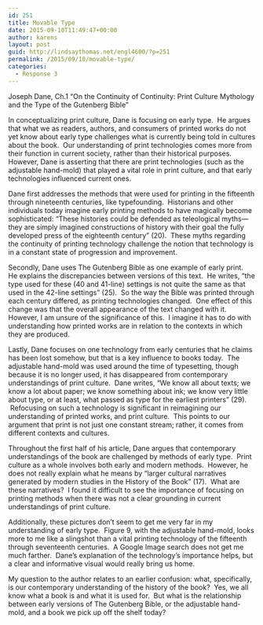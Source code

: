 ```yaml
---
id: 251
title: Movable Type
date: 2015-09-10T11:49:47+00:00
author: karens
layout: post
guid: http://lindsaythomas.net/engl4600/?p=251
permalink: /2015/09/10/movable-type/
categories:
  - Response 3
---
```

Joseph Dane, Ch.1 “On the Continuity of Continuity: Print Culture Mythology and the Type of the Gutenberg Bible”

In conceptualizing print culture, Dane is focusing on early type.  He argues that what we as readers, authors, and consumers of printed works do not yet know about early type challenges what is currently being told in cultures about the book.  Our understanding of print technologies comes more from their function in current society, rather than their historical purposes.  However, Dane is asserting that there are print technologies (such as the adjustable hand-mold) that played a vital role in print culture, and that early technologies influenced current ones.

Dane first addresses the methods that were used for printing in the fifteenth through nineteenth centuries, like typefounding.  Historians and other individuals today imagine early printing methods to have magically become sophisticated: “These histories could be defended as teleological myths—they are simply imagined constructions of history with their goal the fully developed press of the eighteenth century” (20).  These myths regarding the continuity of printing technology challenge the notion that technology is in a constant state of progression and improvement.

Secondly, Dane uses The Gutenberg Bible as one example of early print.  He explains the discrepancies between versions of this text.  He writes, “the type used for these (40 and 41-line) settings is not quite the same as that used in the 42-line settings” (25).  So the way the Bible was printed through each century differed, as printing technologies changed.  One effect of this change was that the overall appearance of the text changed with it.  However, I am unsure of the significance of this.  I imagine it has to do with understanding how printed works are in relation to the contexts in which they are produced.

Lastly, Dane focuses on one technology from early centuries that he claims has been lost somehow, but that is a key influence to books today.  The adjustable hand-mold was used around the time of typesetting, though because it is no longer used, it has disappeared from contemporary understandings of print culture.  Dane writes, “We know all about texts; we know a lot about paper; we know something about ink; we know very little about type, or at least, what passed as type for the earliest printers” (29).  Refocusing on such a technology is significant in reimagining our understanding of printed works, and print culture.  This points to our argument that print is not just one constant stream; rather, it comes from different contexts and cultures.

Throughout the first half of his article, Dane argues that contemporary understandings of the book are challenged by methods of early type.  Print culture as a whole involves both early and modern methods.  However, he does not really explain what he means by “larger cultural narratives generated by modern studies in the History of the Book” (17).  What are these narratives?  I found it difficult to see the importance of focusing on printing methods when there was not a clear grounding in current understandings of print culture.

Additionally, these pictures don’t seem to get me very far in my understanding of early type.  Figure 9, with the adjustable hand-mold, looks more to me like a slingshot than a vital printing technology of the fifteenth through seventeenth centuries.  A Google Image search does not get me much farther.  Dane’s explanation of the technology’s importance helps, but a clear and informative visual would really bring us home.

My question to the author relates to an earlier confusion: what, specifically, is our contemporary understanding of the history of the book?  Yes, we all know what a book is and what it is used for.  But what is the relationship between early versions of The Gutenberg Bible, or the adjustable hand-mold, and a book we pick up off the shelf today?

&nbsp;